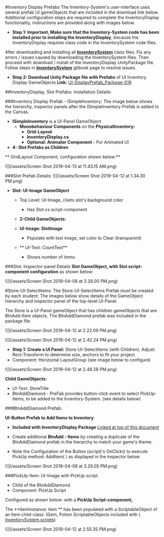 #Inventory Display Prefabs 
The Inventory-System's user-interface uses several prefab UI gameObjects that are included in the download link below.  Additional configuration steps are required to complete the InventoryDisplay functionality, instructions are provided along with images below.

 - **Step 1: Important, Make sure that the Inventory-System code has been installed prior to installing the InventoryDisplay**, because the InventoryDisplay requires class code in the InventorySystem code files. 

After downloading and installing all **[InventorySystem](/project-2-dictionaries-to-store-data/inventory-scriptableobject.md)** class files. Fix any errors / issues caused by downloading the InventorySystem files. Then proceed with download / install of the InventoryDisplay UnityPackage file.  Follow steps in **[InventorySystem](/project-2-dictionaries-to-store-data/inventory-scriptableobject.md)**  gitbook page to resolve issues. 

-  **Step 2: Download Unity Package file with Prefabs** of UI Inventory Display GameObjects
**Link:** [UI-DisplayPrefab_Package-S19](https://utdallas.box.com/v/UI-InventoryDisplay-S19)

##InventoryDisplay, Slot Prefabs: Installation Details:

###Inventory Display Prefab - ISimpleInventory:
The image below shows the hierarchy, inspector panels after the ISimpleInventory Prefab is added to the Canvas.

- **ISimpleInventory** is a  UI-Panel GameObject 
    - **Monobehaviour Components** on the **PhysicalInventory:**  
        - **Grid-Layout**
        - **InventoryDisplay.cs**
        - **Optional:  Animator Component** - For Animated UI
- **4- Slot Prefabs as Children**
    
** GridLayout Component, configuration shown below:**

![](/assets/Screen Shot 2019-04-13 at 11.43.15 AM.png)

###Slot Prefab Details:
![](/assets/Screen Shot 2019-04-12 at 1.34.30 PM.png)
- **Slot: UI-Image GameObject**
    - Top Level: UI-Image, //sets slot's background color
        - Has Slot.cs script-component   
    
  - **2-Child GameObjects:**   
   - **UI-Image: SlotImage** 
        - Populate with test image, set color to Clear (transparent) 
    - **  UI-Text: CountText**
        - Shows number of items.  

###Slot: Inspector-panel Details
**Slot GameObject, with Slot script-component configuration** as shown below: 

![](/assets/Screen Shot 2019-04-08 at 3.28.00 PM.png)


#Store-UI-SelectItems:
The Store-UI-SelectItems Prefab must be created by each student.  The images below show details of the GameObject hierarchy and inspector panel of the top-level UI-Panel.

The Store is a UI-Panel gameObject that has children gameObjects that are BtnAdd-Item objects.  The BtnAddDiamond prefab was included in the package file.  


![](/assets/Screen Shot 2019-04-12 at 2.22.09 PM.png)

![](/assets/Screen Shot 2019-04-12 at 2.42.24 PM.png)

- **Step 1: Create a UI Panel:** Store-UI-SelectItems (with Children). Adjust: Rect-Transform to determine size, anchors to fit your project. 
 - Component: Horizontal LayoutGroup (see image below to configure)
 
 
![](/assets/Screen Shot 2019-04-12 at 2.49.28 PM.png)

**Child GameObjects:**
- UI-Text: StoreTitle
- BtnAddDiamond - PreFab provides button-click event to select PickUp-Items, to be added to the Inventory-System. (see details below)

###BtnAddDiamond Prefab:  

**UI-Button Prefab to Add Items to Inventory**

 - **Included with InventoryDisplay Package** [Linked at top of this document](/[UI-DisplayPrefab_Package-S19](https://utdallas.box.com/v/UI-InventoryDisplay-S19))
 
 - Create additional **BtnAdd - Items** by creating a duplicate of the BtnAddDiamond prefab in the hierarchy to match your game's theme. 
 
 - Note the Configuration of the Button (script)'s OnClick() to execute PickUp method:  AddItem( ) as displayed in the inspector below.
 
![](/assets/Screen Shot 2019-04-08 at 3.26.05 PM.png)


###PickUp-Item:  UI-Image with PickUp script.

- Child of the BtnAddDiamond
- Component: PickUp Script 

Configured as shown below: with a **PickUp Script-component,**  

The **ItemInstance: item ** has been populated with a ScriptableObject of an Item child-class: (Gem, Potion ScriptableObjects included with  ( [InventorySystem scripts](https://kdoore.gitbooks.io/cs-2335/content/project-2-dictionaries-to-store-data/inventory-scriptableobject/overview.html#unity-package-with-updated-code-files))

![](/assets/Screen Shot 2019-04-12 at 2.55.35 PM.png)





